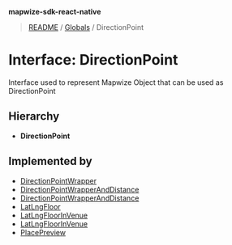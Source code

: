 **mapwize-sdk-react-native**

> [README](../README.md) / [Globals](../globals.md) / DirectionPoint

# Interface: DirectionPoint

Interface used to represent Mapwize Object that can be used as DirectionPoint

## Hierarchy

* **DirectionPoint**

## Implemented by

* [DirectionPointWrapper](../classes/directionpointwrapper.md)
* [DirectionPointWrapperAndDistance](../classes/directionpointwrapperanddistance.md)
* [DirectionPointWrapperAndDistance](../classes/directionpointwrapperanddistance.md)
* [LatLngFloor](../classes/latlngfloor.md)
* [LatLngFloorInVenue](../classes/latlngfloorinvenue.md)
* [LatLngFloorInVenue](../classes/latlngfloorinvenue.md)
* [PlacePreview](../classes/placepreview.md)
